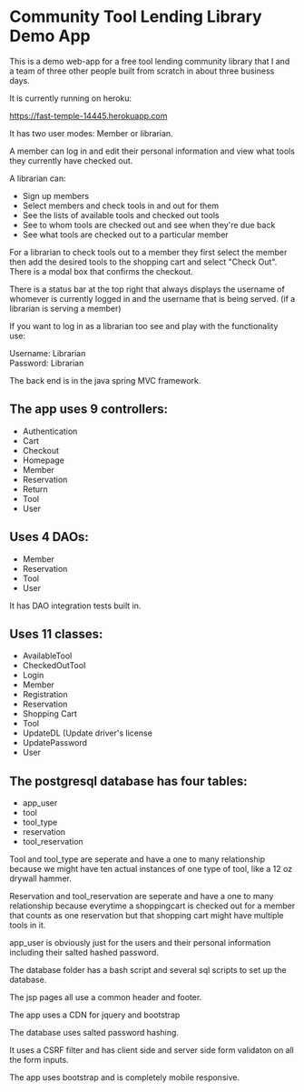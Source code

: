 # Community Tool Lending Library Demo App

This is a demo web-app for a free tool lending community library that I and a team of three other people built from scratch in about three business days.

It is currently running on heroku:

https://fast-temple-14445.herokuapp.com

It has two user modes: Member or librarian.

A member can log in and edit their personal information and view what tools they currently have checked out.

A librarian can: 
<ul>
<li>Sign up members</li>
<li>Select members and check tools in and out for them</li>
<li>See the lists of available tools and checked out tools</li>
<li>See to whom tools are checked out and see when they're due back</li>
<li>See what tools are checked out to a particular member</li>
</ul>

For a librarian to check tools out to a member they first select the member then add the desired tools to the shopping cart and select "Check Out".  There is a modal box that confirms the checkout.

There is a status bar at the top right that always displays the username of whomever is currently logged in and the username that is being served. (if a librarian is serving a member)

If you want to log in as a librarian too see and play with the functionality use:

Username: Librarian<br>
Password: Librarian

The back end is in the java spring MVC framework.

## The app uses 9 controllers:
 <ul>
<li>Authentication</li>
<li>Cart</li>
<li>Checkout</li>
<li>Homepage</li>
<li>Member</li>
<li>Reservation</li>
<li>Return</li>
<li>Tool</li>
<li>User</li>
</ul>

## Uses 4 DAOs: 
<ul>
<li>Member</li>
<li>Reservation</li>
<li>Tool</li>
<li>User</li>
</ul>

It has DAO integration tests built in.

## Uses 11 classes:
<ul>
<li>AvailableTool</li>
<li>CheckedOutTool</li>
<li>Login</li>
<li>Member</li>
<li>Registration</li>
<li>Reservation</li>
<li>Shopping Cart</li>
<li>Tool</li>
<li>UpdateDL (Update driver's license</li>
<li>UpdatePassword</li>
<li>User</li>
</ul>

## The postgresql database has four tables:
<ul>
<li>app_user</li>
<li>tool</li>
<li>tool_type</li>
<li>reservation</li>
<li>tool_reservation</li>
</ul>

Tool and tool_type are seperate and have a one to many relationship because we might have ten actual instances of one type of tool, like a 12 oz drywall hammer.

Reservation and tool_reservation are seperate and have a one to many relationship because everytime a shoppingcart is checked out for a member that counts as one reservation but that shopping cart might have multiple tools in it.

app_user is obviously just for the users and their personal information including their salted hashed password.

The database folder has a bash script and several sql scripts to set up the database.

The jsp pages all use a common header and footer.

The app uses a CDN for jquery and bootstrap

The database uses salted password hashing.

It uses a CSRF filter and has client side and server side form validaton on all the form inputs.

The app uses bootstrap and is completely mobile responsive.
